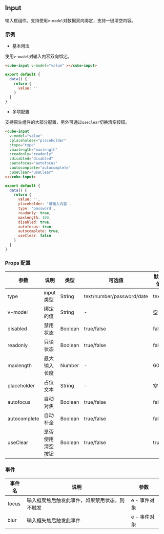 ## Input

输入框组件。支持使用`v-model`对数据双向绑定，支持一键清空内容。

### 示例

- 基本用法

使用`v-model`对输入内容双向绑定。

```html
<cube-input v-model="value" ></cube-input>
```

```javascript
export default {
  data() {
    return {
      value: ''
    }
  }
}
```

- 多项配置

支持原生组件的大部分配置，另外可通过`useClear`切换清空按钮。

```html
<cube-input
  v-model="value"
  :placeholder="placeholder"
  :type="type"
  :maxlength="maxlength"
  :readonly="readonly"
  :disabled="disabled"
  :autofocus="autofocus"
  :autocomplete="autocomplete"
  :useClear="useClear"
></cube-input>
```

```javascript
export default {
  data() {
    return {
      value: '',
      placeholder: '请输入内容',
      type: 'password',
      readonly: true,
      maxlength: 100,
      disabled: true,
      autofocus: true,
      autocomplete: true,
      useClear: false
    }
  }
}
```

### Props 配置

| 参数 | 说明 | 类型 | 可选值 | 默认值 |
| - | - | - | - | - |
| type | input类型 | String | text/number/password/date | text |
| v-model | 绑定的值 | String | - | 空 |
| disabled | 禁用状态 | Boolean | true/false | false |
| readonly | 只读状态 | Boolean | true/false | false |
| maxlength | 最大输入长度 | Number | - | 60 |
| placeholder | 占位文本 | String | - | 空 |
| autofocus | 自动对焦 | Boolean | true/false | false |
| autocomplete | 自动补全 | Boolean | true/false | false |
| useClear | 是否使用清空按钮 | Boolean | true/false | true |

### 事件

| 事件名 | 说明 | 参数 |
| - | - | - |
| focus | 输入框聚焦后触发此事件，如果禁用状态，则不触发 | e - 事件对象 |
| blur | 输入框失焦后触发此事件 | e - 事件对象 |

